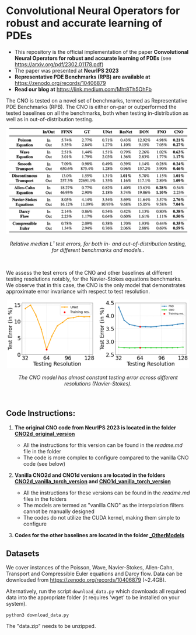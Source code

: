 # Convolutional Neural Operators for robust and accurate learning of PDEs

- This repository is the official implementation of the paper **Convolutional Neural Operators for robust and accurate learning of PDEs** (see https://arxiv.org/pdf/2302.01178.pdf)
- The paper was presented at **NeurIPS 2023**
- **Representative PDE Benchmarks (RPB) are available at** https://zenodo.org/records/10406879
- **Read our blog at** https://link.medium.com/Mht8Th5OhFb

The CNO is tested on a novel set of benchmarks, termed as Representative PDE Benchmarks (RPB). The CNO is either on-par or outperformed the tested baselines on all the benchmarks, both when testing in-distribution as well as in out-of-distribution testing.

<p align="center">
 <img src="/figures/table.png" width="750"/>
</p>
<p align="center">
    <em>Relative median L¹ test errors, for both in- and out-of-distribution testing, for different benchmarks and models..</em>
</p>
<br />

We assess the test errors of the CNO and other baselines at different testing resolutions notably, for the Navier-Stokes equations benchmarks. We observe that in this case, the CNO is the only model that demonstrates approximate error invariance with respect to test resolution.

<p align="center">
 <img src="/figures/resolution_NS.png" width="500"/>
</p>
<p align="center">
    <em>The CNO model has almost constant testing error across different resolutions (Navier-Stokes).</em>
</p>
<br />

## Code Instructions:

1. **The original CNO code from NeurIPS 2023 is located in the folder [CNO2d_original_version](https://github.com/camlab-ethz/ConvolutionalNeuralOperator/tree/main/CNO2d_original_version)**
    - All the instructions for this version can be found in the _readme.md_ file in the folder
    - The code is more complex to configure compared to the vanilla CNO code (see below)

2. **Vanilla CNO2d and CNO1d versions are located in the folders [CNO2d_vanilla_torch_version](https://github.com/camlab-ethz/ConvolutionalNeuralOperator/tree/main/CNO2d_vanilla_torch_version) and [CNO1d_vanilla_torch_version](https://github.com/camlab-ethz/ConvolutionalNeuralOperator/tree/main/CNO1d_vanilla_torch_version)**
    - All the instructions for these versions can be found in the _readme.md_ files in the folders
    - The models are termed as "vanilla CNO" as the interpolation filters cannot be manually designed
    - The codes do not utilize the CUDA kernel, making them simple to configure
 
3. **Codes for the other baselines are located in the folder [_OtherModels](https://github.com/camlab-ethz/ConvolutionalNeuralOperator/tree/main/_OtherModels)**


## Datasets
We cover instances of the Poisson, Wave, Navier-Stokes, Allen-Cahn, Transport and Compressible Euler equations and Darcy flow. Data can be downloaded from https://zenodo.org/records/10406879 (~2.4GB).

Alternatively, run the script `download_data.py` which downloads all required data into the appropriate folder (it requires 'wget' to be installed on your system).


	python3 download_data.py


The "data.zip" needs to be unzipped.

